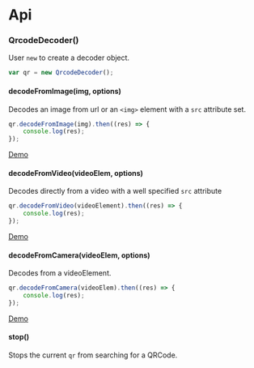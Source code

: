 # Api

### QrcodeDecoder()

User `new` to create a decoder object.

```javascript
var qr = new QrcodeDecoder();
```

#### decodeFromImage(img, options)

Decodes an image from url or an `<img>` element with a `src` attribute set.

```javascript
qr.decodeFromImage(img).then((res) => {
    console.log(res);
});
```

[Demo](./demo/image.html)

#### decodeFromVideo(videoElem, options)

Decodes directly from a video with a well specified `src` attribute

```javascript
qr.decodeFromVideo(videoElement).then((res) => {
    console.log(res);
});
```

[Demo](./demo/video.html)

#### decodeFromCamera(videoElem, options)

Decodes from a videoElement.

```javascript
qr.decodeFromCamera(videoElem).then((res) => {
    console.log(res);
});
```

[Demo](./demo/camera.html)

#### stop()

Stops the current `qr` from searching for a QRCode.